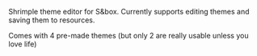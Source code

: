 Shrimple theme editor for S&box.
Currently supports editing themes and saving them to resources.

Comes with 4 pre-made themes (but only 2 are really usable unless you love life)
